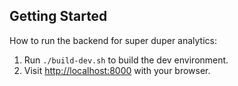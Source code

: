 ## Getting Started

How to run the backend for super duper analytics:

1. Run `./build-dev.sh` to build the dev environment.
2. Visit [http://localhost:8000](http://localhost:8000) with your browser.
